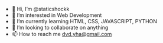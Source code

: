- 👋 Hi, I’m @staticshockk
- 👀 I’m interested in Web Development
- 🌱 I’m currently learning HTML, CSS, JAVASCRIPT, PYTHON
- 💞️ I’m looking to collaborate on anything
- 📫 How to reach me dvd.yha@gmail.com

<!---
staticshockk/staticshockk is a ✨ special ✨ repository because its `README.md` (this file) appears on your GitHub profile.
You can click the Preview link to take a look at your changes.
--->
